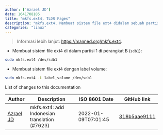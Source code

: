 ```yaml
---
author: ['Azrael JD']
date: 1641708105
title: "mkfs.ext4, TLDR Pages"
description: "mkfs.ext4, Membuat sistem file ext4 didalam sebuah partisi."
categories: "linux"
---
```

> Informasi lebih lanjut: <https://manned.org/mkfs.ext4>.

- Membuat sistem file ext4 di dalam partisi 1 di perangkat B (`sdb1`):

```bash
sudo mkfs.ext4 /dev/sdb1
```

- Membuat sistem file ext4 dengan label volume:

```bash
sudo mkfs.ext4 -L label_volume /dev/sdb1
```
List of changes to this documentation


Author | Description | ISO 8601 Date | GitHub link
------|-----|-----|-----
[Azrael JD](mailto:94840719+azraeljd@users.noreply.github.com) | mkfs.ext4: add Indonesian translation (#7623) | 2022-01-09T07:01:45 | [318b5aae9111](https://github.com/tldr-pages/tldr/commit/318b5aae9111e9241c6ef773c1646f256bb388ef)

